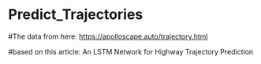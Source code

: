 # Predict_Trajectories
#The data from here: https://apolloscape.auto/trajectory.html



#based on this article: An LSTM Network for Highway Trajectory Prediction
